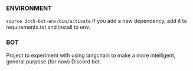 ### ENVIRONMENT
`source doth-bot-env/bin/activate`
If you add a new dependency, add it to requirements.txt and install to env.

### BOT
Project to experiment with using langchain to make a more intelligent, general purpose (for now) Discord bot.